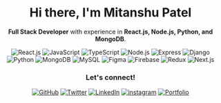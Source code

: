 <!-- Intro -->
<h1 align="center">Hi there, I'm Mitanshu Patel</h1>
<p align="center">
  <strong>Full Stack Developer</strong> with experience in <strong>React.js, Node.js, Python, and MongoDB</strong>.
</p>

<!-- Technology Badges -->
<p align="center">
  <img src="https://img.shields.io/badge/-React.js-61DAFB?logo=react&logoColor=white&style=flat" alt="React.js">
  <img src="https://img.shields.io/badge/-JavaScript-F7DF1E?logo=javascript&logoColor=black&style=flat" alt="JavaScript">
  <img src="https://img.shields.io/badge/-TypeScript-007ACC?logo=typescript&logoColor=white&style=flat" alt="TypeScript">
  <img src="https://img.shields.io/badge/-Node.js-339933?logo=node.js&logoColor=white&style=flat" alt="Node.js">
  <img src="https://img.shields.io/badge/-Express-000000?logo=express&logoColor=white&style=flat" alt="Express">
  <img src="https://img.shields.io/badge/-Django-092E20?logo=django&logoColor=white&style=flat" alt="Django">
  <img src="https://img.shields.io/badge/-Python-3776AB?logo=python&logoColor=white&style=flat" alt="Python">
  <img src="https://img.shields.io/badge/-MongoDB-47A248?logo=mongodb&logoColor=white&style=flat" alt="MongoDB">
  <img src="https://img.shields.io/badge/-MySQL-4479A1?logo=mysql&logoColor=white&style=flat" alt="MySQL">
  <img src="https://img.shields.io/badge/-Figma-F24E1E?logo=figma&logoColor=white&style=flat" alt="Figma">
  <img src="https://img.shields.io/badge/-Firebase-FFCA28?logo=firebase&logoColor=black&style=flat" alt="Firebase">
  <img src="https://img.shields.io/badge/-Redux-764ABC?logo=redux&logoColor=white&style=flat" alt="Redux">
  <img src="https://img.shields.io/badge/-Next.js-000000?logo=next.js&logoColor=white&style=flat" alt="Next.js">
</p>

<!-- Footer -->
<h3 align="center">Let's connect!</h3>
<p align="center">
  <a href="https://github.com/mitanshu21"><img src="https://img.shields.io/github/followers/mitanshu21.svg?label=GitHub&style=social" alt="GitHub"></a>
  <a href="https://twitter.com/mitanshu21"><img src="https://img.shields.io/twitter/follow/mitanshu21.svg?style=social" alt="Twitter"></a>
  <a href="https://www.linkedin.com/in/patel-mitanshu"><img src="https://img.shields.io/badge/-LinkedIn-0077B5?logo=linkedin&logoColor=white&style=flat-square" alt="LinkedIn"></a>
  <a href="https://www.instagram.com/__mitanshu/"><img src="https://img.shields.io/badge/Instagram-E4405F?logo=instagram&logoColor=white" alt="instagram"></a>
  <a href="https://mitanshu.live/"><img src="https://img.shields.io/badge/mitanshu-.live-lightgrey" alt="Portfolio"></a>
</p>
